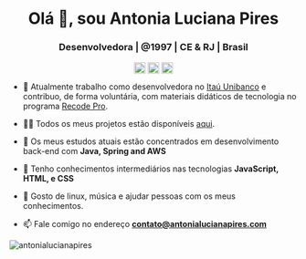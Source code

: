 <h1 align="center">Olá 👋, sou Antonia Luciana Pires</h1>
<h3 align="center">Desenvolvedora | @1997 | CE & RJ | Brasil</h3>

<p align="center">
<a href="https://linkedin.com/in/antonialucianapires" target="blank">
<img align="center" src="https://cdn.jsdelivr.net/npm/simple-icons@3.0.1/icons/linkedin.svg" alt="antonialucianapires" height="20" width="20" /></a>
<a href="https://stackoverflow.com/antonialucianapires" target="blank"><img align="center" src="https://cdn.jsdelivr.net/npm/simple-icons@3.0.1/icons/stackoverflow.svg" alt="antonialucianapires" height="20" width="20" /></a>
<a href="https://instagram.com/antonialucianapires" target="blank"><img align="center" src="https://cdn.jsdelivr.net/npm/simple-icons@3.0.1/icons/instagram.svg" alt="antonialucianapires" height="20" width="20" /></a>
</p>


- 🔭 Atualmente trabalho como desenvolvedora no [Itaú Unibanco](https://www.itau.com.br/) e contribuo, de forma voluntária, com materiais didáticos de tecnologia no programa [Recode Pro](https://www.recodepro.org.br/).

- 👨‍💻 Todos os meus projetos estão disponíveis [aqui](https://github.com/antonialucianapires/).

- 🌱 Os meus estudos atuais estão concentrados em desenvolvimento back-end com **Java, Spring and AWS**

- 💬 Tenho conhecimentos intermediários nas tecnologias **JavaScript, HTML, e CSS**

- 👯 Gosto de linux, música e ajudar pessoas com os meus conhecimentos.

- 📫 Fale comigo no endereço **contato@antonialucianapires.com**

<img src="https://github-readme-stats.vercel.app/api?username=antonialucianapires&show_icons=true" alt="antonialucianapires" /> </p>

<!--
**antonialucianapires** is a ✨ _special_ ✨ repository because its `README.md` (this file) appears on your GitHub profile.

Here are some ideas to get you started:

- 🔭 I’m currently working on ...
- 🌱 I’m currently learning ...
- 👯 I’m looking to collaborate on ...
- 🤔 I’m looking for help with ...
- 💬 Ask me about ...
- 📫 How to reach me: ...
- 😄 Pronouns: ...
- ⚡ Fun fact: ...
-->
